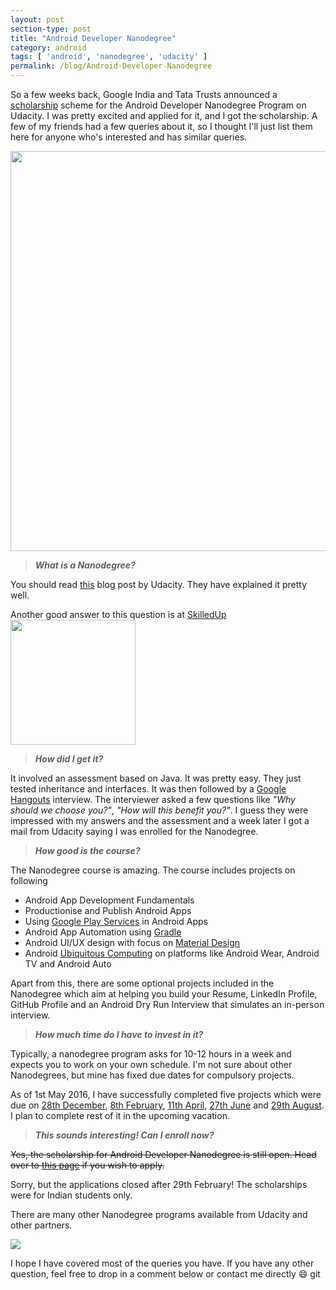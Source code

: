 ```yaml
---
layout: post
section-type: post
title: "Android Developer Nanodegree"
category: android
tags: [ 'android', 'nanodegree', 'udacity' ]
permalink: /blog/Android-Developer-Nanodegree
---
```


So a few weeks back, Google India and Tata Trusts announced a [scholarship](https://www.udacity.com/india) scheme for the Android Developer Nanodegree Program on Udacity. I was pretty excited and applied for it, and I got the scholarship. A few of my friends had a few queries about it, so I thought I'll just list them here for anyone who's interested and has similar queries.

<img src="../../img/blog/nanodegree/andnano.jpeg" width="640" />

> ***What is a Nanodegree?***

You should read [this](http://blog.udacity.com/2015/08/what-is-a-nanodegree-and-why-should-you-earn-one.html) blog post by Udacity. They have explained it pretty well.

Another good answer to this question is at [SkilledUp](http://www.skilledup.com/articles/faq-udacity-nanodegree-hype-hope)
<img src="../../img/blog/nanodegree/udacity.png" height="200" width="200" />

> ***How did I get it?***

It involved an assessment based on Java. It was pretty easy. They just tested inheritance and interfaces. It was then followed by a [Google Hangouts](https://hangouts.google.com/) interview. The interviewer asked a few questions like *"Why should we choose you?"*, *"How will this benefit you?"*. I guess they were impressed with my answers and the assessment and a week later I got a mail from Udacity saying I was enrolled for the Nanodegree.

> ***How good is the course?***

The Nanodegree course is amazing. The course includes projects on following

- Android App Development Fundamentals
- Productionise and Publish Android Apps
- Using [Google Play Services](https://developers.google.com/android/guides/overview) in Android Apps
- Android App Automation using [Gradle](http://en.wikipedia.org/wiki/Gradle)
- Android UI/UX design with focus on [Material Design](https://www.google.com/design)
- Android [Ubiquitous Computing](https://en.wikipedia.org/wiki/Ubiquitous_computing) on platforms like Android Wear, Android TV and Android Auto

Apart from this, there are some optional projects included in the Nanodegree which aim at helping you build your Resume, LinkedIn Profile, GitHub Profile and an Android Dry Run Interview that simulates an in-person interview.

> ***How much time do I have to invest in it?***

Typically, a nanodegree program asks for 10-12 hours in a week and expects you to work on your own schedule. I'm not sure about other Nanodegrees, but mine has fixed due dates for compulsory projects.

As of 1st May 2016, I have successfully completed five projects which were due on [28th December](https://github.com/kartikarora/Android-ND-P1-P2/tree/stage1), [8th February](https://github.com/kartikarora/Android-ND-P1-P2/tree/stage2), [11th April](https://github.com/kartikarora/Android-ND-P3), [27th June](https://github.com/kartikarora/Android-ND-P4) and [29th August](https://github.com/kartikarora/Android-ND-P5). I plan to complete rest of it in the upcoming vacation.

> ***This sounds interesting! Can I enroll now?***

~~Yes, the scholarship for Android Developer Nanodegree is still open. Head over to [this page](https://www.udacity.com/india) if you wish to apply.~~

Sorry, but the applications closed after 29th February! The scholarships were for Indian students only.

There are many other Nanodegree programs available from Udacity and other partners.

<a href="https://www.udacity.com/nanodegree" target="_blank"><img src="../../img/blog/nanodegree/nano.png" /></a>

I hope I have covered most of the queries you have. If you have any other question, feel free to drop in a comment below or contact me directly :smile:
git
